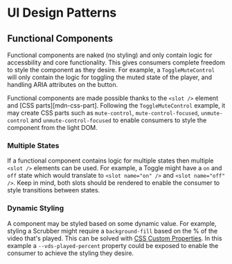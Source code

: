 # UI Design Patterns

## Functional Components

Functional components are naked (no styling) and only contain logic for accessbility and
core functionality. This gives consumers complete freedom to style the component as they desire.
For example, a `ToggleMuteControl` will only contain the logic for toggling the muted state of the
player, and handling ARIA attributes on the button.

Functional components are made possible thanks to the `<slot />` element and
[CSS parts][mdn-css-part]. Following the `ToggleMuteControl` example, it may create CSS parts
such as `mute-control`, `mute-control-focused`, `unmute-control` and `unmute-control-focused` to
enable consumers to style the component from the light DOM.

[mdn-css-parts]: https://developer.mozilla.org/en-US/docs/Web/CSS/::part

### Multiple States

If a functional component contains logic for multiple states then multiple `<slot />` elements can
be used. For example, a Toggle might have a `on` and `off` state which would translate to
`<slot name="on" />` and `<slot name="off" />`. Keep in mind, both slots should be rendered to
enable the consumer to style transitions between states.

### Dynamic Styling

A component may be styled based on some dynamic value. For example, styling a Scrubber
might require a `background-fill` based on the % of the video that's played. This can be
solved with [CSS Custom Properties](https://developer.mozilla.org/en-US/docs/Web/CSS/--*). In this
example a `--vds-played-percent` property could be exposed to enable the consumer to achieve the
styling they desire.
